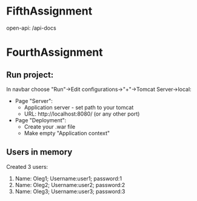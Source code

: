 # FifthAssignment
open-api: /api-docs
# FourthAssignment
## Run project:
In navbar choose "Run"->Edit configurations->"+"->Tomcat Server->local:
- Page "Server":
    - Application server - set path to your tomcat
    - URL: http://localhost:8080/ (or any other port)
- Page "Deployment":
    - Create your .war file
    - Make empty "Application context"
## Users in memory
Created 3 users:
 1. Name: Oleg1; Username:user1; password:1
 2. Name: Oleg2; Username:user2; password:2
 3. Name: Oleg3; Username:user3; password:3
